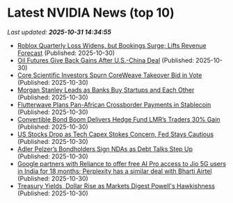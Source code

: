 # Latest NVIDIA News (top 10)
_Last updated: **2025-10-31 14:34:55**_

- [Roblox Quarterly Loss Widens, but Bookings Surge; Lifts Revenue Forecast](https://biztoc.com/x/2695a6b6649ac821) (Published: 2025-10-30)
- [Oil Futures Give Back Gains After U.S.-China Deal](https://biztoc.com/x/e159d822c36e1fd3) (Published: 2025-10-30)
- [Core Scientific Investors Spurn CoreWeave Takeover Bid in Vote](https://biztoc.com/x/972a5296d165e5b4) (Published: 2025-10-30)
- [Morgan Stanley Leads as Banks Buy Startups and Each Other](https://biztoc.com/x/415907a4f3d5122c) (Published: 2025-10-30)
- [Flutterwave Plans Pan-African Crossborder Payments in Stablecoin](https://biztoc.com/x/3b9314c99c315ea6) (Published: 2025-10-30)
- [Convertible Bond Boom Delivers Hedge Fund LMR’s Traders 30% Gain](https://biztoc.com/x/d0edf4b53816d13f) (Published: 2025-10-30)
- [US Stocks Drop as Tech Capex Stokes Concern, Fed Stays Cautious](https://biztoc.com/x/d51a4ebc4a2f1d64) (Published: 2025-10-30)
- [Adler Pelzer’s Bondholders Sign NDAs as Debt Talks Step Up](https://biztoc.com/x/70df08d1910e1a3c) (Published: 2025-10-30)
- [Google partners with Reliance to offer free AI Pro access to Jio 5G users in India for 18 months; Perplexity has a similar deal with Bharti Airtel](https://biztoc.com/x/c496620bd2e99426) (Published: 2025-10-30)
- [Treasury Yields, Dollar Rise as Markets Digest Powell's Hawkishness](https://biztoc.com/x/3db512c5a3cfe565) (Published: 2025-10-30)
